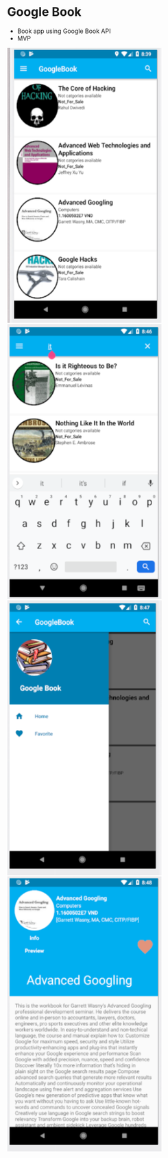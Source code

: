 # Google Book
* Book app using Google Book API
* MVP

<img src="https://github.com/NamSukio/GoogleBook/blob/master/img/book1.png" width="360" height="640">
<img src="https://github.com/NamSukio/GoogleBook/blob/master/img/book2.png" width="360" height="640">
<img src="https://github.com/NamSukio/GoogleBook/blob/master/img/book3.png" width="360" height="640">
<img src="https://github.com/NamSukio/GoogleBook/blob/master/img/book4.png" width="360" height="640">
